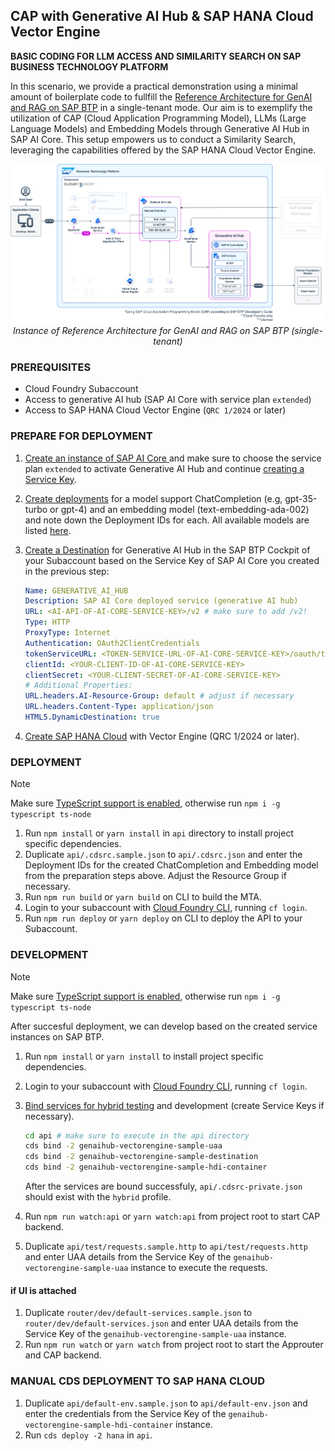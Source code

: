 ## CAP with Generative AI Hub & SAP HANA Cloud Vector Engine

**BASIC CODING FOR LLM ACCESS AND SIMILARITY SEARCH ON SAP BUSINESS TECHNOLOGY PLATFORM**

In this scenario, we provide a practical demonstration using a minimal amount of boilerplate code to fullfill the [Reference Architecture for GenAI and RAG on SAP BTP](https://discovery-center.cloud.sap/refArchDetail/ref-arch-open-ai) in a single-tenant mode. Our aim is to exemplify the utilization of CAP (Cloud Application Programming Model), LLMs (Large Language Models) and Embedding Models through Generative AI Hub in SAP AI Core. This setup empowers us to conduct a Similarity Search, leveraging the capabilities offered by the SAP HANA Cloud Vector Engine.

<p align="center">
    <img src="./docs/architecture.png" alt="Reference Architecture for GenAI and RAG on SAP BTP (single-tenant)" />
    <em>Instance of Reference Architecture for GenAI and RAG on SAP BTP (single-tenant)</em>
</p>

### PREREQUISITES

- Cloud Foundry Subaccount
- Access to generative AI hub (SAP AI Core with service plan `extended`)
- Access to SAP HANA Cloud Vector Engine (`QRC 1/2024` or later)

### PREPARE FOR DEPLOYMENT

1. [Create an instance of SAP AI Core ](https://help.sap.com/docs/sap-ai-core/sap-ai-core-service-guide/create-service-instance) and make sure to choose the service plan `extended` to activate Generative AI Hub and continue [creating a Service Key](https://help.sap.com/docs/sap-ai-core/sap-ai-core-service-guide/create-service-key).

2. [Create deployments](https://help.sap.com/docs/sap-ai-core/sap-ai-core-service-guide/create-deployment-for-generative-ai-model-in-sap-ai-core) for a model support ChatCompletion (e.g, gpt-35-turbo or gpt-4) and an embedding model (text-embedding-ada-002) and note down the Deployment IDs for each. All available models are listed [here](https://help.sap.com/docs/sap-ai-core/sap-ai-core-service-guide/models-and-scenarios-in-generative-ai-hub).

3. [Create a Destination](https://help.sap.com/docs/btp/sap-business-technology-platform/create-destination) for Generative AI Hub in the SAP BTP Cockpit of your Subaccount based on the Service Key of SAP AI Core you created in the previous step:

   ```yaml
   Name: GENERATIVE_AI_HUB
   Description: SAP AI Core deployed service (generative AI hub)
   URL: <AI-API-OF-AI-CORE-SERVICE-KEY>/v2 # make sure to add /v2!
   Type: HTTP
   ProxyType: Internet
   Authentication: OAuth2ClientCredentials
   tokenServiceURL: <TOKEN-SERVICE-URL-OF-AI-CORE-SERVICE-KEY>/oauth/token
   clientId: <YOUR-CLIENT-ID-OF-AI-CORE-SERVICE-KEY>
   clientSecret: <YOUR-CLIENT-SECRET-OF-AI-CORE-SERVICE-KEY>
   # Additional Properties:
   URL.headers.AI-Resource-Group: default # adjust if necessary
   URL.headers.Content-Type: application/json
   HTML5.DynamicDestination: true
   ```

4. [Create SAP HANA Cloud](https://help.sap.com/docs/HANA_CLOUD_ALIBABA_CLOUD/683a53aec4fc408783bbb2dd8e47afeb/7d4071a49c204dfc9e542c5e47b53156.html) with Vector Engine (QRC 1/2024 or later).

### DEPLOYMENT

> [!NOTE]  
> Make sure [TypeScript support is enabled](https://cap.cloud.sap/docs/node.js/typescript), otherwise run `npm i -g typescript ts-node`

1. Run `npm install` or `yarn install` in `api` directory to install project specific dependencies.
2. Duplicate `api/.cdsrc.sample.json` to `api/.cdsrc.json` and enter the Deployment IDs for the created ChatCompletion and Embedding model from the preparation steps above. Adjust the Resource Group if necessary.
3. Run `npm run build` or `yarn build` on CLI to build the MTA.
4. Login to your subaccount with [Cloud Foundry CLI](https://docs.cloudfoundry.org/cf-cli/install-go-cli.html), running `cf login`.
5. Run `npm run deploy` or `yarn deploy` on CLI to deploy the API to your Subaccount.

### DEVELOPMENT

> [!NOTE]  
> Make sure [TypeScript support is enabled](https://cap.cloud.sap/docs/node.js/typescript), otherwise run `npm i -g typescript ts-node`

After succesful deployment, we can develop based on the created service instances on SAP BTP.

1. Run `npm install` or `yarn install` to install project specific dependencies.
2. Login to your subaccount with [Cloud Foundry CLI](https://docs.cloudfoundry.org/cf-cli/install-go-cli.html), running `cf login`.
3. [Bind services for hybrid testing](https://cap.cloud.sap/docs/advanced/hybrid-testing) and development (create Service Keys if necessary).

   ```bash
   cd api # make sure to execute in the api directory
   cds bind -2 genaihub-vectorengine-sample-uaa
   cds bind -2 genaihub-vectorengine-sample-destination
   cds bind -2 genaihub-vectorengine-sample-hdi-container
   ```

   After the services are bound successfuly, `api/.cdsrc-private.json` should exist with the `hybrid` profile.

4. Run `npm run watch:api` or `yarn watch:api` from project root to start CAP backend.
5. Duplicate `api/test/requests.sample.http` to `api/test/requests.http` and enter UAA details from the Service Key of the `genaihub-vectorengine-sample-uaa` instance to execute the requests.

#### if UI is attached

1. Duplicate `router/dev/default-services.sample.json` to `router/dev/default-services.json` and enter UAA details from the Service Key of the `genaihub-vectorengine-sample-uaa` instance.
2. Run `npm run watch` or `yarn watch` from project root to start the Approuter and CAP backend.

### MANUAL CDS DEPLOYMENT TO SAP HANA CLOUD

1. Duplicate `api/default-env.sample.json` to `api/default-env.json` and enter the credentials from the Service Key of the `genaihub-vectorengine-sample-hdi-container` instance.
2. Run `cds deploy -2 hana` in `api`.
